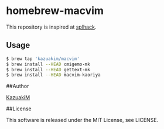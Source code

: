 homebrew-macvim
===

This repository is inspired at [splhack](https://github.com/splhack/homebrew-splhack).

## Usage
```bash
$ brew tap 'kazuakim/macvim'
$ brew install --HEAD cmigemo-mk
$ brew install --HEAD gettext-mk
$ brew install --HEAD macvim-kaoriya
```

##Author

[KazuakiM](https://github.com/KazuakiM/)

##License

This software is released under the MIT License, see LICENSE.
